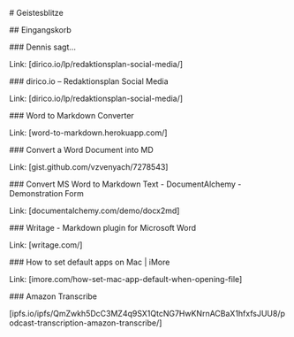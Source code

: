 \# Geistesblitze 

\#\# Eingangskorb 

\#\#\# Dennis sagt… 

Link: \[dirico.io/lp/redaktionsplan-social-media/\]   

\#\#\# dirico.io – Redaktionsplan Social Media 

Link: \[dirico.io/lp/redaktionsplan-social-media/\]   

\#\#\# Word to Markdown Converter 

Link: \[word-to-markdown.herokuapp.com/\]   

\#\#\# Convert a Word Document into MD 

Link: \[gist.github.com/vzvenyach/7278543\]   

\#\#\# Convert MS Word to Markdown Text - DocumentAlchemy - Demonstration Form 

Link: \[documentalchemy.com/demo/docx2md\]   

\#\#\# Writage - Markdown plugin for Microsoft Word 

Link: \[writage.com/\]   

\#\#\# How to set default apps on Mac \| iMore 

Link: \[imore.com/how-set-mac-app-default-when-opening-file\]   

\#\#\# Amazon Transcribe 

\[ipfs.io/ipfs/QmZwkh5DcC3MZ4q9SX1QtcNG7HwKNrnACBaX1hfxfsJUU8/podcast-transcription-amazon-transcribe/\]   

  

